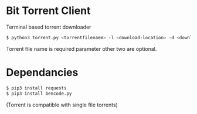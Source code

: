 # Bit Torrent Client

Terminal based torrent downloader

```sh
$ python3 torrent.py <torrentfilenaem> -l <download-location> -d <download-speed-limit>
```
Torrent file name is required parameter other two are optional.
# Dependancies
```sh
$ pip3 install requests
$ pip3 install bencode.py
```
(Torrent is compatible with single file torrents)
